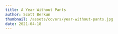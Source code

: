 ```yaml
---
title: A Year Without Pants
author: Scott Berkun
thumbnail: /assets/covers/year-without-pants.jpg
date: 2021-04-18
---
```

